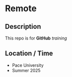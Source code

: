 # Remote

## Description

This repo is for **GitHub** *training*

## Location / Time

* Pace University
* Summer 2025
